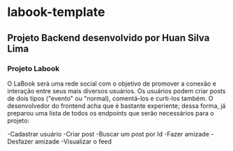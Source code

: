 # labook-template

## Projeto Backend desenvolvido por Huan Silva Lima

### Projeto Labook 
O LaBook será uma rede social com o objetivo de promover a conexão e interação entre seus mais diversos usuários. Os usuários podem criar posts de dois tipos ("evento" ou "normal), comentá-los e curti-los também. O desenvolvedor do frontend acha que é bastante experiente; dessa forma, já preparou uma lista de todos os endpoints que serão necessários para o projeto:

-Cadastrar usuário
-Criar post
-Buscar um post por Id
-Fazer amizade
-Desfazer amizade
-Visualizar o feed

